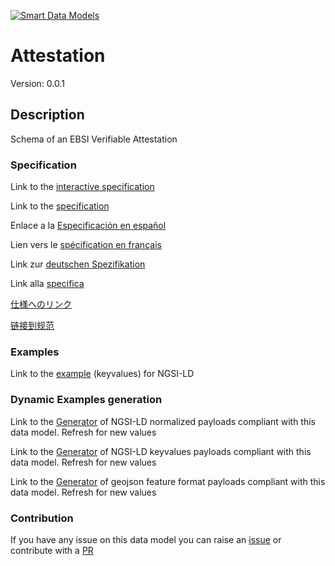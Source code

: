 [![Smart Data Models](https://smartdatamodels.org/wp-content/uploads/2022/01/SmartDataModels_logo.png "Logo")](https://smartdatamodels.org)
# Attestation
Version: 0.0.1

## Description 

Schema of an EBSI Verifiable Attestation
### Specification

Link to the [interactive specification](https://swagger.lab.fiware.org/?url=https://smart-data-models.github.io/dataModel.VerifiableCredentials/Attestation/swagger.yaml)

Link to the [specification](https://github.com/smart-data-models/dataModel.VerifiableCredentials/blob/master/Attestation/doc/spec.md)

Enlace a la [Especificación en español](https://github.com/smart-data-models/dataModel.VerifiableCredentials/blob/master/Attestation/doc/spec_ES.md)

Lien vers le [spécification en français](https://github.com/smart-data-models/dataModel.VerifiableCredentials/blob/master/Attestation/doc/spec_FR.md)

Link zur [deutschen Spezifikation](https://github.com/smart-data-models/dataModel.VerifiableCredentials/blob/master/Attestation/doc/spec_DE.md)

Link alla [specifica](https://github.com/smart-data-models/dataModel.VerifiableCredentials/blob/master/Attestation/doc/spec_IT.md)

[仕様へのリンク](https://github.com/smart-data-models/dataModel.VerifiableCredentials/blob/master/Attestation/doc/spec_JA.md)

[链接到规范](https://github.com/smart-data-models/dataModel.VerifiableCredentials/blob/master/Attestation/doc/spec_ZH.md)
### Examples

Link to the [example](https://smart-data-models.github.io/dataModel.VerifiableCredentials/Attestation/examples/example.jsonld) (keyvalues) for NGSI-LD
### Dynamic Examples generation

Link to the [Generator](https://smartdatamodels.org/extra/ngsi-ld_generator.php?schemaUrl=https://raw.githubusercontent.com/smart-data-models/dataModel.VerifiableCredentials/master/Attestation/schema.json&email=info@smartdatamodels.org) of NGSI-LD normalized payloads compliant with this data model. Refresh for new values

Link to the [Generator](https://smartdatamodels.org/extra/ngsi-ld_generator_keyvalues.php?schemaUrl=https://raw.githubusercontent.com/smart-data-models/dataModel.VerifiableCredentials/master/Attestation/schema.json&email=info@smartdatamodels.org) of NGSI-LD keyvalues payloads compliant with this data model. Refresh for new values

Link to the [Generator](https://smartdatamodels.org/extra/geojson_features_generator.php?schemaUrl=https://raw.githubusercontent.com/smart-data-models/dataModel.VerifiableCredentials/master/Attestation/schema.json&email=info@smartdatamodels.org) of geojson feature format payloads compliant with this data model. Refresh for new values
### Contribution

 If you have any issue on this data model you can raise an [issue](https://github.com/smart-data-models/dataModel.VerifiableCredentials/issues)  or contribute with a [PR](https://github.com/smart-data-models/dataModel.VerifiableCredentials/pulls)